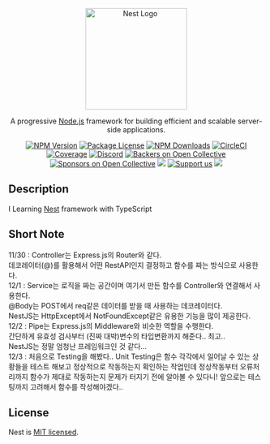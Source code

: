 <p align="center">
  <a href="http://nestjs.com/" target="blank"><img src="https://nestjs.com/img/logo-small.svg" width="200" alt="Nest Logo" /></a>
</p>

[circleci-image]: https://img.shields.io/circleci/build/github/nestjs/nest/master?token=abc123def456
[circleci-url]: https://circleci.com/gh/nestjs/nest

  <p align="center">A progressive <a href="http://nodejs.org" target="_blank">Node.js</a> framework for building efficient and scalable server-side applications.</p>
    <p align="center">
<a href="https://www.npmjs.com/~nestjscore" target="_blank"><img src="https://img.shields.io/npm/v/@nestjs/core.svg" alt="NPM Version" /></a>
<a href="https://www.npmjs.com/~nestjscore" target="_blank"><img src="https://img.shields.io/npm/l/@nestjs/core.svg" alt="Package License" /></a>
<a href="https://www.npmjs.com/~nestjscore" target="_blank"><img src="https://img.shields.io/npm/dm/@nestjs/common.svg" alt="NPM Downloads" /></a>
<a href="https://circleci.com/gh/nestjs/nest" target="_blank"><img src="https://img.shields.io/circleci/build/github/nestjs/nest/master" alt="CircleCI" /></a>
<a href="https://coveralls.io/github/nestjs/nest?branch=master" target="_blank"><img src="https://coveralls.io/repos/github/nestjs/nest/badge.svg?branch=master#9" alt="Coverage" /></a>
<a href="https://discord.gg/G7Qnnhy" target="_blank"><img src="https://img.shields.io/badge/discord-online-brightgreen.svg" alt="Discord"/></a>
<a href="https://opencollective.com/nest#backer" target="_blank"><img src="https://opencollective.com/nest/backers/badge.svg" alt="Backers on Open Collective" /></a>
<a href="https://opencollective.com/nest#sponsor" target="_blank"><img src="https://opencollective.com/nest/sponsors/badge.svg" alt="Sponsors on Open Collective" /></a>
  <a href="https://paypal.me/kamilmysliwiec" target="_blank"><img src="https://img.shields.io/badge/Donate-PayPal-ff3f59.svg"/></a>
    <a href="https://opencollective.com/nest#sponsor"  target="_blank"><img src="https://img.shields.io/badge/Support%20us-Open%20Collective-41B883.svg" alt="Support us"></a>
  <a href="https://twitter.com/nestframework" target="_blank"><img src="https://img.shields.io/twitter/follow/nestframework.svg?style=social&label=Follow"></a>
</p>
  <!--[![Backers on Open Collective](https://opencollective.com/nest/backers/badge.svg)](https://opencollective.com/nest#backer)
  [![Sponsors on Open Collective](https://opencollective.com/nest/sponsors/badge.svg)](https://opencollective.com/nest#sponsor)-->

## Description

I Learning [Nest](https://github.com/nestjs/nest) framework with TypeScript

## Short Note

11/30 : Controller는 Express.js의 Router와 같다.<br/>데코레이터(@)를 활용해서 어떤 RestAPI인지 결정하고 함수를 짜는 방식으로 사용한다.
<br/>
12/1 : Service는 로직을 짜는 공간이며 여기서 만든 함수를 Controller와 연결해서 사용한다.<br/>@Body는 POST에서 req같은 데이터를 받을 때 사용하는 데코레이터다.<br/>NestJS는 HttpExcept에서 NotFoundExcept같은 유용한 기능을 많이 제공한다.
<br/>
12/2 : Pipe는 Express.js의 Middleware와 비슷한 역할을 수행한다.<br/>간단하게 유효성 검사부터 (진짜 대박)변수의 타입변환까지 해준다.. 최고..<br/>NestJS는 정말 엄청난 프레임워크인 것 같다...
<br/>
12/3 : 처음으로 Testing을 해봤다.. Unit Testing은 함수 각각에서 일어날 수 있는 상황들을 테스트 해보고 정상적으로 작동하는지 확인하는 작업인데 정상작동부터 오류처리까지 함수가 제대로 작동하는지 문제가 터지기 전에 알아볼 수 있다니! 앞으로는 테스팅까지 고려해서 함수를 작성해야겠다..

## License

Nest is [MIT licensed](LICENSE).
